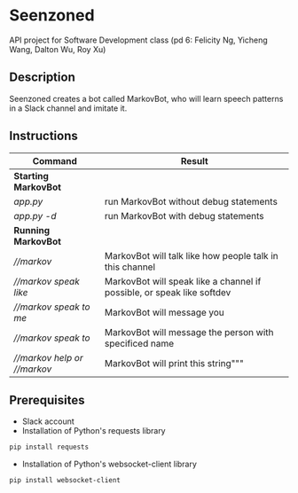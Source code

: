 # Seenzoned
API project for Software Development class (pd 6: Felicity Ng, Yicheng Wang, Dalton Wu, Roy Xu)

## Description
Seenzoned creates a bot called MarkovBot, who will learn speech patterns in a Slack channel and imitate it.

## Instructions

| Command                                         | Result                                                                  |
|-------------------------------------------------|-------------------------------------------------------------------------|
| **Starting MarkovBot**                          |                                                                         |
| *app.py*                                        | run MarkovBot without debug statements                                  |
| *app.py -d*                                     | run MarkovBot with debug statements                                     |
| **Running MarkovBot**                           |                                                                         |
| *//markov*                                      | MarkovBot will talk like how people talk in this channel                |
| *//markov speak like <channel>*                 | MarkovBot will speak like a channel if possible, or speak like softdev  |
| *//markov speak to me*                          | MarkovBot will message you                                              |
| *//markov speak to <name>*                      | MarkovBot will message the person with specificed name                  |
| *//markov help or //markov <invalid command>*   | MarkovBot will print this string"""                                     |

## Prerequisites
- Slack account
- Installation of Python's requests library
```bash
pip install requests
```
- Installation of Python's websocket-client library
```bash
pip install websocket-client
```
